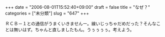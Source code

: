 +++
date = "2006-08-01T15:52:40+09:00"
draft = false
title = "なぜ？"
categories = ["未分類"]
slug = "647"
+++

<p>ＲＣＢ－１との通信がうまくいきませんー。線いじっちゃだめだった？そんなことは無いはず。ちゃんと直しましたもん。うぅぅぅぅ。考えよう。</p>

